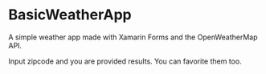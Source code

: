 # BasicWeatherApp
A simple weather app made with Xamarin Forms and the OpenWeatherMap API.

Input zipcode and you are provided results. You can favorite them too.
